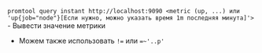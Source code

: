 ```promtool query instant http://localhost:9090 <metric (up, ...) или 'up{job="node"}[Если нужно, можно указать время 1m последняя минута]'>``` - Вывести значение метрики
- Можем также использовать ```!=``` или ```=~'..p'```

